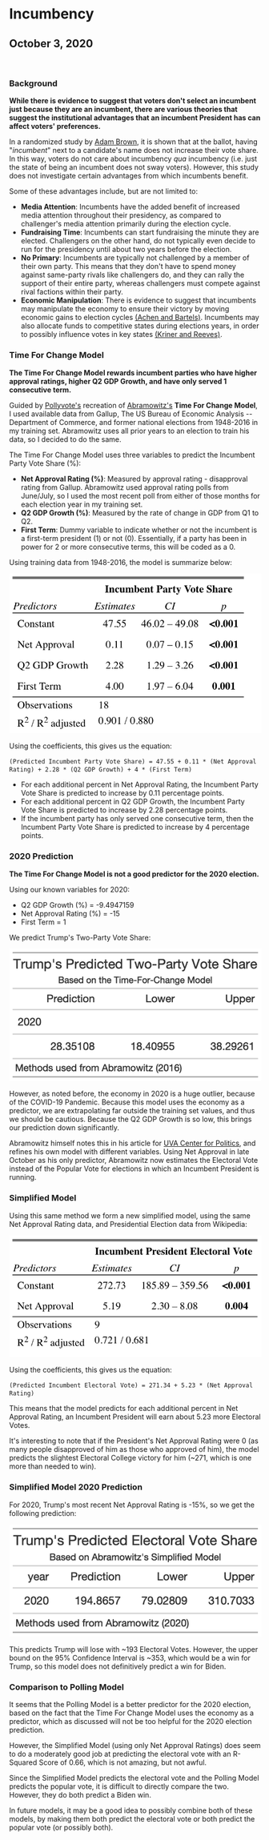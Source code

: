 # Incumbency

## October 3, 2020

<br>

### Background

**While there is evidence to suggest that voters don't select an incumbent just because they are an incumbent, there are various theories that suggest the institutional advantages that an incumbent President has can affect voters' preferences.**

In a randomized study by [Adam Brown](https://hollis.harvard.edu/primo-explore/fulldisplay?docid=TN_cdi_proquest_journals_1680832786&context=PC&vid=HVD2&search_scope=everything&tab=everything&lang=en_US), it is shown that at the ballot, having "*incumbent*" next to a candidate's name does not increase their vote share. In this way, voters do not care about incumbency *qua* incumbency (i.e. just the state of being an incumbent does not sway voters). However, this study does not investigate certain advantages from which incumbents benefit.

Some of these advantages include, but are not limited to:
* **Media Attention**: Incumbents have the added benefit of increased media attention throughout their presidency, as compared to challenger's media attention primarily during the election cycle.
* **Fundraising Time**: Incumbents can start fundraising the minute they are elected. Challengers on the other hand, do not typically even decide to run for the presidency until about two years before the election.
* **No Primary**: Incumbents are typically not challenged by a member of their own party. This means that they don't have to spend money against same-party rivals like challengers do, and they can rally the support of their entire party, whereas challengers must compete against rival factions within their party.
* **Economic Manipulation**: There is evidence to suggest that incumbents may manipulate the economy to ensure their victory by moving economic gains to election cycles [(Achen and Bartels)](https://muse-jhu-edu.ezp-prod1.hul.harvard.edu/chapter/2341029). Incumbents may also allocate funds to competitive states during elections years, in order to possibly influence votes in key states [(Kriner and Reeves)](https://hollis.harvard.edu/primo-explore/fulldisplay?docid=TN_cdi_proquest_miscellaneous_1030887189&context=PC&vid=HVD2&search_scope=everything&tab=everything&lang=en_US).

### Time For Change Model

**The Time For Change Model rewards incumbent parties who have higher approval ratings, higher Q2 GDP Growth, and have only served 1 consecutive term.**

Guided by [Pollyvote's](https://pollyvote.com/en/components/models/retrospective/fundamentals-plus-models/time-for-change-model/) recreation of [Abramowitz's](https://hollis.harvard.edu/primo-explore/fulldisplay?docid=TN_cdi_crossref_primary_10_1017_S1049096516001979&context=PC&vid=HVD2&search_scope=everything&tab=everything&lang=en_US) **Time For Change Model**, I used available data from Gallup, The US  Bureau  of Economic Analysis -- Department of Commerce, and former national elections from 1948-2016 in my training set. Abramowitz uses all prior years to an election to train his data, so I decided to do the same. 

The Time For Change Model uses three variables to predict the Incumbent Party Vote Share (%):
* **Net Approval Rating (%)**: Measured by approval rating - disapproval rating from Gallup. Abramowitz used approval rating polls from June/July, so I used the most recent poll from either of those months for each election year in my training set.
* **Q2 GDP Growth (%)**: Measured by the rate of change in GDP from Q1 to Q2.
* **First Term**: Dummy variable to indicate whether or not the incumbent is a first-term president (1) or not (0). Essentially, if a party has been in power for 2 or more consecutive terms, this will be coded as a 0.

Using training data from 1948-2016, the model is summarize below:

![TFC MODEL](../figures/TFC_Model.png)

Using the coefficients, this gives us the equation:
```
(Predicted Incumbent Party Vote Share) = 47.55 + 0.11 * (Net Approval Rating) + 2.28 * (Q2 GDP Growth) + 4 * (First Term)
```

* For each additional percent in Net Approval Rating, the Incumbent Party Vote Share is predicted to increase by 0.11 percentage points. 
* For each additional percent in Q2 GDP Growth, the Incumbent Party Vote Share is predicted to increase by 2.28 percentage points.
* If the incumbent party has only served one consecutive term, then the Incumbent Party Vote Share is predicted to increase by 4 percentage points.

### 2020 Prediction

**The Time For Change Model is not a good predictor for the 2020 election.**

Using our known variables for 2020:
* Q2 GDP Growth (%) = -9.4947159
* Net Approval Rating (%) = -15
* First Term = 1 

We predict Trump's Two-Party Vote Share:

![TFC MODEL PREDICTION](../figures/TFC_2020_prediction.png)

However, as noted before, the economy in 2020 is a huge outlier, because of the COVID-19 Pandemic. Because this model uses the economy as a predictor, we are extrapolating far outside the training set values, and thus we should be cautious. Because the Q2 GDP Growth is so low, this brings our prediction down significantly. 

Abramowitz himself notes this in his article for [UVA Center for Politics](https://centerforpolitics.org/crystalball/articles/its-the-pandemic-stupid-a-simplified-model-for-forecasting-the-2020-presidential-election/), and refines his own model with different variables. Using Net Approval in late October as his only predictor, Abramowitz now estimates the Electoral Vote instead of the Popular Vote for elections in which an Incumbent President is running.

### Simplified Model

Using this same method we form a new simplified model, using the same Net Approval Rating data, and Presidential Election data from Wikipedia:

![TFC2 MODEL](../figures/TFC_2_model.png)

Using the coefficients, this gives us the equation:
```
(Predicted Incumbent Electoral Vote) = 271.34 + 5.23 * (Net Approval Rating)
```
This means that the model predicts for each additional percent in Net Approval Rating, an Incumbent President will earn about 5.23 more Electoral Votes.

It's interesting to note that if the President's Net Approval Rating were 0 (as many people disapproved of him as those who approved of him), the model predicts the slightest Electoral College victory for him (~271, which is one more than needed to win).

### Simplified Model 2020 Prediction

For 2020, Trump's most recent Net Approval Rating is -15%, so we get the following prediction:

![TFC2 MODEL PREDICTION](../figures/TFC_2_2020_prediction.png)

This predicts Trump will lose with ~193 Electoral Votes. However, the upper bound on the 95% Confidence Interval is ~353, which would be a win for Trump, so this model does not definitively predict a win for Biden.

### Comparison to Polling Model

It seems that the Polling Model is a better predictor for the 2020 election, based on the fact that the Time For Change Model uses the economy as a predictor, which as discussed will not be too helpful for the 2020 election prediction.

However, the Simplified Model (using only Net Approval Ratings) does seem to do a moderately good job at predicting the electoral vote with an R-Squared Score of 0.66, which is not amazing, but not awful.

Since the Simplified Model predicts the electoral vote and the Polling Model predicts the popular vote, it is difficult to directly compare the two. However, they do both predict a Biden win.

In future models, it may be a good idea to possibly combine both of these models, by making them both predict the electoral vote or both predict the popular vote (or possibly both).
